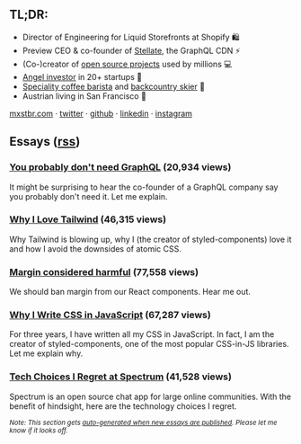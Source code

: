 ## TL;DR:

- Director of Engineering for Liquid Storefronts at Shopify 🛍️
- Preview CEO & co-founder of [Stellate](https://stellate.co/), the GraphQL CDN ⚡
- (Co-)creator of [open source projects](https://mxstbr.com/oss) used by millions 💻
- [Angel investor](https://mxstbr.com/investments) in 20+ startups 🚀
- [Speciality coffee barista](https://github.com/mxstbr/ama/issues/46) and [backcountry skier](https://www.youtube.com/watch?v=19kDOIwzTfE) 🎿
- Austrian living in San Francisco 🌁

[mxstbr.com](https://mxstbr.com) · [twitter](https://twitter.com/mxstbr) · [github](https://github.com/mxstbr) · [linkedin](https://linkedin.com/in/mxstbr) · [instagram](https://instagram.com/mxstbr)

## Essays ([rss](https://mxstbr.com/rss))

<!-- essay-marker -->

### [You probably don't need GraphQL](https://mxstbr.com/thoughts/graphql) (20,934 views)

It might be surprising to hear the co-founder of a GraphQL company say you probably don't need it. Let me explain.

### [Why I Love Tailwind](https://mxstbr.com/thoughts/tailwind) (46,315 views)

Why Tailwind is blowing up, why I (the creator of styled-components) love it and how I avoid the downsides of atomic CSS.

### [Margin considered harmful](https://mxstbr.com/thoughts/margin) (77,558 views)

We should ban margin from our React components. Hear me out.

### [Why I Write CSS in JavaScript](https://mxstbr.com/thoughts/css-in-js) (67,287 views)

For three years, I have written all my CSS in JavaScript. In fact, I am the creator of styled-components, one of the most popular CSS-in-JS libraries. Let me explain why.

### [Tech Choices I Regret at Spectrum](https://mxstbr.com/thoughts/tech-choice-regrets-at-spectrum) (41,528 views)

Spectrum is an open source chat app for large online communities. With the benefit of hindsight, here are the technology choices I regret.

<!-- /essay-marker -->

<sub>*Note: This section gets [auto-generated when new essays are published](https://github.com/mxstbr/mxstbr.com/blob/master/sync-essays-to-github.ts). Please let me know if it looks off.*</sub>
